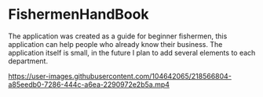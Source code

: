# FishermenHandBook

The application was created as a guide for beginner fishermen, this application can help people who already know their business. The application itself is small, in the future I plan to add several elements to each department.

https://user-images.githubusercontent.com/104642065/218566804-a85eedb0-7286-444c-a6ea-2290972e2b5a.mp4
